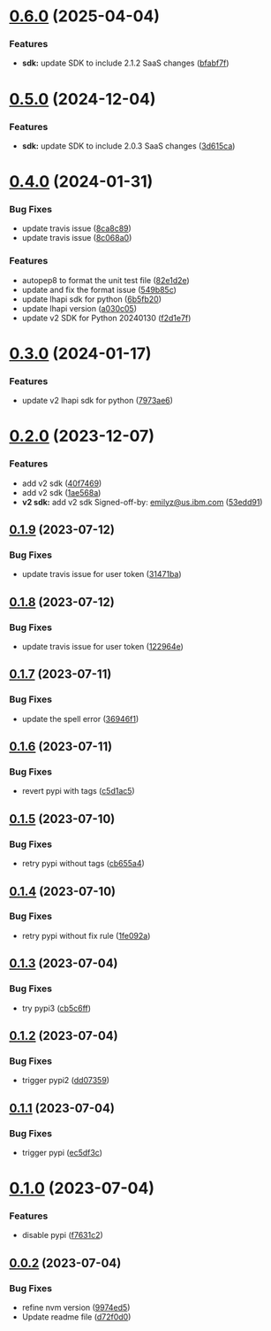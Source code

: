 # [0.6.0](https://github.com/IBM/watsonxdata-python-sdk/compare/v0.5.0...v0.6.0) (2025-04-04)


### Features

* **sdk:** update SDK to include 2.1.2 SaaS changes ([bfabf7f](https://github.com/IBM/watsonxdata-python-sdk/commit/bfabf7f5bb34a1fada3ed67d8e9a60cae28661a0))

# [0.5.0](https://github.com/IBM/watsonxdata-python-sdk/compare/v0.4.0...v0.5.0) (2024-12-04)


### Features

* **sdk:** update SDK to include 2.0.3 SaaS changes ([3d615ca](https://github.com/IBM/watsonxdata-python-sdk/commit/3d615ca3387ae27f73e2b06b9d55d1f49d9f9f4c))

# [0.4.0](https://github.com/IBM/watsonxdata-python-sdk/compare/v0.3.0...v0.4.0) (2024-01-31)


### Bug Fixes

* update travis issue ([8ca8c89](https://github.com/IBM/watsonxdata-python-sdk/commit/8ca8c89959e7e78970835d35113f4cfd1d068bf7))
* update travis issue ([8c068a0](https://github.com/IBM/watsonxdata-python-sdk/commit/8c068a0c53b806852fbe3160ec07667c67d323b6))


### Features

* autopep8 to format the  unit test file ([82e1d2e](https://github.com/IBM/watsonxdata-python-sdk/commit/82e1d2effd94fbd6114160768e5c5a0d7976920e))
* update and fix the format issue ([549b85c](https://github.com/IBM/watsonxdata-python-sdk/commit/549b85caad95a75121fcc32673f743a0889ac34b))
* update lhapi sdk for python ([6b5fb20](https://github.com/IBM/watsonxdata-python-sdk/commit/6b5fb20202c57717e64d3d6948fed67465b68786))
* update lhapi version ([a030c05](https://github.com/IBM/watsonxdata-python-sdk/commit/a030c0557ab6a80dbc1c7d3b4763eddb55495e6d))
* update v2 SDK for Python 20240130 ([f2d1e7f](https://github.com/IBM/watsonxdata-python-sdk/commit/f2d1e7fb9ee3cb5ca5983713b13668229d45c36d))

# [0.3.0](https://github.com/IBM/watsonxdata-python-sdk/compare/v0.2.0...v0.3.0) (2024-01-17)


### Features

* update v2 lhapi sdk for python ([7973ae6](https://github.com/IBM/watsonxdata-python-sdk/commit/7973ae68a0b9ada0e9a3ff71849ffdfb7031f0d8))

# [0.2.0](https://github.com/IBM/watsonxdata-python-sdk/compare/v0.1.9...v0.2.0) (2023-12-07)


### Features

* add v2 sdk ([40f7469](https://github.com/IBM/watsonxdata-python-sdk/commit/40f74693e831f6e2c0ccb39c9aa11b135fe5c412))
* add v2 sdk ([1ae568a](https://github.com/IBM/watsonxdata-python-sdk/commit/1ae568a150cae3a9e521aaee7d020f90dc0d9ab5))
* **v2 sdk:** add v2 sdk Signed-off-by: emilyz@us.ibm.com ([53edd91](https://github.com/IBM/watsonxdata-python-sdk/commit/53edd9104b3fde75052533e551d70e9056ac12dd))

## [0.1.9](https://github.com/IBM/watsonxdata-python-sdk/compare/v0.1.8...v0.1.9) (2023-07-12)


### Bug Fixes

* update travis issue for user token ([31471ba](https://github.com/IBM/watsonxdata-python-sdk/commit/31471ba525d5ddaee0c641567b67187f577e4b6a))

## [0.1.8](https://github.com/IBM/watsonxdata-python-sdk/compare/v0.1.7...v0.1.8) (2023-07-12)


### Bug Fixes

* update travis issue for user token ([122964e](https://github.com/IBM/watsonxdata-python-sdk/commit/122964e06ff80689cdcee47f5634972a98704551))

## [0.1.7](https://github.com/IBM/watsonxdata-python-sdk/compare/v0.1.6...v0.1.7) (2023-07-11)


### Bug Fixes

* update the spell error ([36946f1](https://github.com/IBM/watsonxdata-python-sdk/commit/36946f170cc9355ee9cf479ae518ac361c12ca81))

## [0.1.6](https://github.com/IBM/watsonxdata-python-sdk/compare/v0.1.5...v0.1.6) (2023-07-11)


### Bug Fixes

* revert pypi with tags ([c5d1ac5](https://github.com/IBM/watsonxdata-python-sdk/commit/c5d1ac5dbed06aaf8fdbe13b037a60407a98885d))

## [0.1.5](https://github.com/IBM/watsonxdata-python-sdk/compare/v0.1.4...v0.1.5) (2023-07-10)


### Bug Fixes

* retry pypi without tags ([cb655a4](https://github.com/IBM/watsonxdata-python-sdk/commit/cb655a418d7001327de6c6ea4c19e8d069d50b98))

## [0.1.4](https://github.com/IBM/watsonxdata-python-sdk/compare/v0.1.3...v0.1.4) (2023-07-10)


### Bug Fixes

* retry pypi without fix rule ([1fe092a](https://github.com/IBM/watsonxdata-python-sdk/commit/1fe092a77510e13774a5d611738440d4c48a6a43))

## [0.1.3](https://github.com/IBM/watsonxdata-python-sdk/compare/v0.1.2...v0.1.3) (2023-07-04)


### Bug Fixes

* try pypi3 ([cb5c6ff](https://github.com/IBM/watsonxdata-python-sdk/commit/cb5c6ffe1c4f2373499d02ccbc1d20e197d89774))

## [0.1.2](https://github.com/IBM/watsonxdata-python-sdk/compare/v0.1.1...v0.1.2) (2023-07-04)


### Bug Fixes

* trigger pypi2 ([dd07359](https://github.com/IBM/watsonxdata-python-sdk/commit/dd073591f8b26d07769f364c9ada9fee777f0ca2))

## [0.1.1](https://github.com/IBM/watsonxdata-python-sdk/compare/v0.1.0...v0.1.1) (2023-07-04)


### Bug Fixes

* trigger pypi ([ec5df3c](https://github.com/IBM/watsonxdata-python-sdk/commit/ec5df3cb9a0a2c4a5fde669e9ee002387ed9217c))

# [0.1.0](https://github.com/IBM/watsonxdata-python-sdk/compare/v0.0.2...v0.1.0) (2023-07-04)


### Features

* disable pypi ([f7631c2](https://github.com/IBM/watsonxdata-python-sdk/commit/f7631c2d1e788834df84c5568a5d4be533e4295b))

## [0.0.2](https://github.com/IBM/watsonxdata-python-sdk/compare/v0.0.1...v0.0.2) (2023-07-04)


### Bug Fixes

* refine nvm version ([9974ed5](https://github.com/IBM/watsonxdata-python-sdk/commit/9974ed5a5fdd7e4eb19ac992772653efb3a323e7))
* Update readme file ([d72f0d0](https://github.com/IBM/watsonxdata-python-sdk/commit/d72f0d00f3a9e2946c1e4f29ea068a900673c8be))
